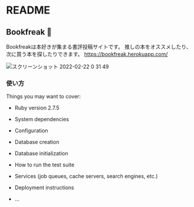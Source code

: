 # README

## Bookfreak :book:
Bookfreakは本好きが集まる書評投稿サイトです。
推しの本をオススメしたり、次に買う本を探したりできます。
https://bookfreak.herokuapp.com/

![スクリーンショット 2022-02-22 0 31 49](https://user-images.githubusercontent.com/67816862/154985940-ea54bfea-f03d-4f9b-a5b7-22ecdb4808e6.png)

### 使い方


Things you may want to cover:

* Ruby version 2.7.5

* System dependencies

* Configuration

* Database creation

* Database initialization

* How to run the test suite

* Services (job queues, cache servers, search engines, etc.)

* Deployment instructions

* ...
